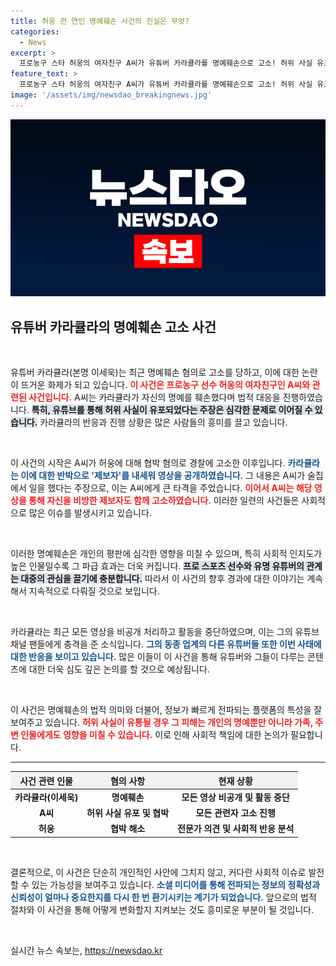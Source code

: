```yaml
---
title: 허웅 전 연인 명예훼손 사건의 진실은 무엇?
categories:
  - News
excerpt: >
  프로농구 스타 허웅의 여자친구 A씨가 유튜버 카라큘라를 명예훼손으로 고소! 허위 사실 유포 논란 속 진실은 무엇? 카라큘라는 영상 비공개로 활동 중단, 양측의 갈등은 더욱 격화되고 있다.
feature_text: >
  프로농구 스타 허웅의 여자친구 A씨가 유튜버 카라큘라를 명예훼손으로 고소! 허위 사실 유포 논란 속 진실은 무엇? 카라큘라는 영상 비공개로 활동 중단, 양측의 갈등은 더욱 격화되고 있다.
image: '/assets/img/newsdao_breakingnews.jpg'
---
```


<p><img src="/assets/img/newsdao_breakingnews.jpg" alt="firstkoreanews 속보" /></p>

<h2 data-ke-size="size26">유튜버 카라큘라의 명예훼손 고소 사건</h2>

<p data-ke-size="size16">&nbsp;</p>

<p>유튜버 카라큘라(본명 이세욱)는 최근 명예훼손 혐의로 고소를 당하고, 이에 대한 논란이 뜨거운 화제가 되고 있습니다. <b><span style="color: #ee2323;">이 사건은 프로농구 선수 허웅의 여자친구인 A씨와 관련된 사건입니다.</span></b> A씨는 카라큘라가 자신의 명예를 훼손했다며 법적 대응을 진행하였습니다. <b><span style="background-color: #21538527;">특히, 유튜브를 통해 허위 사실이 유포되었다는 주장은 심각한 문제로 이어질 수 있습니다.</span></b> 카라큘라의 반응과 진행 상황은 많은 사람들의 흥미를 끌고 있습니다. </p>

<p data-ke-size="size16">&nbsp;</p>

<p>이 사건의 시작은 A씨가 허웅에 대해 협박 혐의로 경찰에 고소한 이후입니다. <b><span style="color: #1a5490;">카라큘라는 이에 대한 반박으로 '제보자'를 내세워 영상을 공개하였습니다.</span></b> 그 내용은 A씨가 술집에서 일을 했다는 주장으로, 이는 A씨에게 큰 타격을 주었습니다. <b><span style="color: #ee2323;">이어서 A씨는 해당 영상을 통해 자신을 비방한 제보자도 함께 고소하였습니다.</span></b> 이러한 일련의 사건들은 사회적으로 많은 이슈를 발생시키고 있습니다.</p>

<p data-ke-size="size16">&nbsp;</p>

<p>이러한 명예훼손은 개인의 평판에 심각한 영향을 미칠 수 있으며, 특히 사회적 인지도가 높은 인물일수록 그 파급 효과는 더욱 커집니다. <b><span style="background-color: #21538527;">프로 스포츠 선수와 유명 유튜버의 관계는 대중의 관심을 끌기에 충분합니다.</span></b> 따라서 이 사건의 향후 경과에 대한 이야기는 계속해서 지속적으로 다뤄질 것으로 보입니다. </p>

<p data-ke-size="size16">&nbsp;</p>

<p>카라큘라는 최근 모든 영상을 비공개 처리하고 활동을 중단하였으며, 이는 그의 유튜브 채널 팬들에게 충격을 준 소식입니다. <b><span style="color: #1a5490;">그의 동종 업계의 다른 유튜버들 또한 이번 사태에 대한 반응을 보이고 있습니다.</span></b> 많은 이들이 이 사건을 통해 유튜버와 그들이 다루는 콘텐츠에 대한 더욱 심도 깊은 논의를 할 것으로 예상됩니다.</p>

<p data-ke-size="size16">&nbsp;</p>

<p>이 사건은 명예훼손의 법적 의미와 더불어, 정보가 빠르게 전파되는 플랫폼의 특성을 잘 보여주고 있습니다. <b><span style="color: #ee2323;">허위 사실이 유통될 경우 그 피해는 개인의 명예뿐만 아니라 가족, 주변 인물에게도 영향을 미칠 수 있습니다.</span></b> 이로 인해 사회적 책임에 대한 논의가 필요합니다. </p>

<hr>

<table style="width: 100%; border-collapse: collapse;">
    <thead>
        <tr>
            <th style="text-align: center; background-color: #f2f2f2;">사건 관련 인물</th>
            <th style="text-align: center; background-color: #f2f2f2;">혐의 사항</th>
            <th style="text-align: center; background-color: #f2f2f2;">현재 상황</th>
        </tr>
    </thead>
    <tbody>
        <tr>
            <td style="text-align: center; height: 17px;"><b>카라큘라(이세욱)</b></td>
            <td style="text-align: center; height: 17px;"><b>명예훼손</b></td>
            <td style="text-align: center; height: 17px;"><b>모든 영상 비공개 및 활동 중단</b></td>
        </tr>
        <tr>
            <td style="text-align: center; height: 17px;"><b>A씨</b></td>
            <td style="text-align: center; height: 17px;"><b>허위 사실 유포 및 협박</b></td>
            <td style="text-align: center; height: 17px;"><b>모든 관련자 고소 진행</b></td>
        </tr>
        <tr>
            <td style="text-align: center; height: 17px;"><b>허웅</b></td>
            <td style="text-align: center; height: 17px;"><b>협박 해소</b></td>
            <td style="text-align: center; height: 17px;"><b>전문가 의견 및 사회적 반응 분석</b></td>
        </tr>
    </tbody>
</table>

<p data-ke-size="size16">&nbsp;</p>

<p>결론적으로, 이 사건은 단순히 개인적인 사안에 그치지 않고, 커다란 사회적 이슈로 발전할 수 있는 가능성을 보여주고 있습니다. <b><span style="color: #1a5490;">소셜 미디어를 통해 전파되는 정보의 정확성과 신뢰성이 얼마나 중요한지를 다시 한 번 환기시키는 계기가 되었습니다.</span></b> 앞으로의 법적 절차와 이 사건을 통해 어떻게 변화할지 지켜보는 것도 흥미로운 부분이 될 것입니다. </p>

<p data-ke-size="size16">&nbsp;</p>
실시간 뉴스 속보는, <a href="https://newsdao.kr" rel="dofollow">https://newsdao.kr</a>


